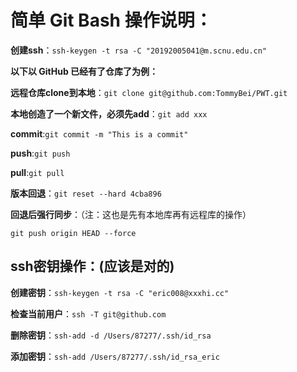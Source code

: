 # 简单 Git Bash 操作说明：

**创建ssh**：```ssh-keygen -t rsa -C "20192005041@m.scnu.edu.cn"```

**以下以 GitHub 已经有了仓库了为例：**

**远程仓库clone到本地**：```git clone git@github.com:TommyBei/PWT.git```

**本地创造了一个新文件，必须先add**：```git add xxx```

**commit**:```git commit -m "This is a commit"```

**push**:```git push```

**pull**:```git pull```

**版本回退**：```git reset --hard 4cba896```

**回退后强行同步**：（注：这也是先有本地库再有远程库的操作）

```git push origin HEAD --force```



## ssh密钥操作：(应该是对的)

**创建密钥**：```ssh-keygen -t rsa -C "eric008@xxxhi.cc"```

**检查当前用户**：```ssh -T git@github.com```

**删除密钥**：```ssh-add -d /Users/87277/.ssh/id_rsa```

**添加密钥**：```ssh-add /Users/87277/.ssh/id_rsa_eric```


